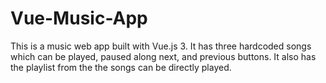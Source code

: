 # Vue-Music-App
This is a music web app built with Vue.js 3. It has three hardcoded songs which can be played, paused along next, and previous buttons. It also has the playlist from the the songs can be directly played. 
